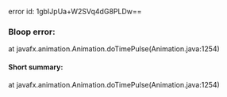 error id: 1gbIJpUa+W2SVq4dG8PLDw==
### Bloop error:

at javafx.animation.Animation.doTimePulse(Animation.java:1254)
#### Short summary: 

at javafx.animation.Animation.doTimePulse(Animation.java:1254)